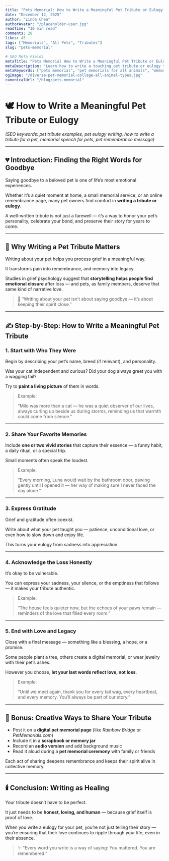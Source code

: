 ```yaml
---
title: "Pets Memorial: How to Write a Meaningful Pet Tribute or Eulogy (With Heartfelt Examples)"
date: "December 12, 2025"
author: "Linda Chen"
authorAvatar: "/placeholder-user.jpg"
readTime: "10 min read"
comments: 28
likes: 45
tags: ["Memorials", "All Pets", "Tributes"]
slug: "pets-memorial"

# SEO Meta Fields
metaTitle: "Pets Memorial How to Write a Meaningful Pet Tribute or Eulogy (With Heartfelt Examples)"
metaDescription: "Learn how to write a touching pet tribute or eulogy that celebrates your pet’s life. This guide offers step-by-step writing tips, examples, and creative ways to honor your pet’s memory with love and gratitude."
metaKeywords: ["pets memorial", "pet memorials for all animals", "memorials for pets", "companion animal memorials", "pet tribute ideas", "pet remembrance"]
ogImage: "/diverse-pet-memorial-collage-all-animal-types.jpg"
canonicalUrl: "/blog/pets-memorial"
---
```

# 🕊️ How to Write a Meaningful Pet Tribute or Eulogy

*(SEO keywords: pet tribute examples, pet eulogy writing, how to write a tribute for a pet, memorial speech for pets, pet remembrance message)*

---

## 💔 Introduction: Finding the Right Words for Goodbye

Saying goodbye to a beloved pet is one of life’s most emotional experiences.

Whether it’s a quiet moment at home, a small memorial service, or an online remembrance page, many pet owners find comfort in **writing a tribute or eulogy**.

A well-written tribute is not just a farewell — it’s a way to honor your pet’s personality, celebrate your bond, and preserve their story for years to come.

---

## 🌼 Why Writing a Pet Tribute Matters

Writing about your pet helps you process grief in a meaningful way.

It transforms pain into remembrance, and memory into legacy.

Studies in grief psychology suggest that **storytelling helps people find emotional closure** after loss — and pets, as family members, deserve that same kind of narrative love.

> 💬 “Writing about your pet isn’t about saying goodbye — it’s about keeping their spirit close.”
> 

---

## ✍️ Step-by-Step: How to Write a Meaningful Pet Tribute

### 1. **Start with Who They Were**

Begin by describing your pet’s name, breed (if relevant), and personality.

Was your cat independent and curious? Did your dog always greet you with a wagging tail?

Try to **paint a living picture** of them in words.

> Example:
> 
> 
> “Milo was more than a cat — he was a quiet observer of our lives, always curling up beside us during storms, reminding us that warmth could come from silence.”
> 

---

### 2. **Share Your Favorite Memories**

Include **one or two vivid stories** that capture their essence — a funny habit, a daily ritual, or a special trip.

Small moments often speak the loudest.

> Example:
> 
> 
> “Every morning, Luna would wait by the bathroom door, pawing gently until I opened it — her way of making sure I never faced the day alone.”
> 

---

### 3. **Express Gratitude**

Grief and gratitude often coexist.

Write about what your pet taught you — patience, unconditional love, or even how to slow down and enjoy life.

This turns your eulogy from sadness into appreciation.

---

### 4. **Acknowledge the Loss Honestly**

It’s okay to be vulnerable.

You can express your sadness, your silence, or the emptiness that follows — it makes your tribute authentic.

> Example:
> 
> 
> “The house feels quieter now, but the echoes of your paws remain — reminders of the love that filled every room.”
> 

---

### 5. **End with Love and Legacy**

Close with a final message — something like a blessing, a hope, or a promise.

Some people plant a tree, others create a digital memorial, or wear jewelry with their pet’s ashes.

However you choose, **let your last words reflect love, not loss**.

> Example:
> 
> 
> “Until we meet again, thank you for every tail wag, every heartbeat, and every memory. You’ll always be part of our story.”
> 

---

## 🌈 Bonus: Creative Ways to Share Your Tribute

- Post it on a **digital pet memorial page** (like *Rainbow Bridge* or *PetMemorials.com*)
- Include it in a **scrapbook or memory jar**
- Record an **audio version** and add background music
- Read it aloud during a **pet memorial ceremony** with family or friends

Each act of sharing deepens remembrance and keeps their spirit alive in collective memory.

---

## 🕯️ Conclusion: Writing as Healing

Your tribute doesn’t have to be perfect.

It just needs to be **honest, loving, and human** — because grief itself is proof of love.

When you write a eulogy for your pet, you’re not just telling their story — you’re ensuring that their love continues to ripple through your life, even in their absence.

> ✨ “Every word you write is a way of saying: You mattered. You are remembered.”
>
